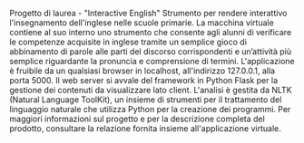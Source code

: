 Progetto di laurea - "Interactive English"
Strumento per rendere interattivo l'insegnamento dell'inglese nelle scuole primarie.
La macchina virtuale contiene al suo interno uno strumento che consente agli alunni di verificare le competenze acquisite in inglese tramite un semplice gioco di abbinamento di parole alle parti del discorso corrispondenti e un’attività più semplice riguardante la pronuncia e comprensione di termini. L'applicazione è fruibile da un qualsiasi browser in localhost, all'indirizzo 127.0.0.1, alla porta 5000.
Il web server si avvale del framework in Python Flask per la gestione dei contenuti da visualizzare lato client.
L'analisi è gestita da NLTK (Natural Language ToolKit), un insieme di strumenti per il trattamento del linguaggio naturale che utilizza Python per la creazione dei programmi.
Per maggiori informazioni sul progetto e per la descrizione completa del prodotto, consultare la relazione fornita insieme all'applicazione virtuale.
